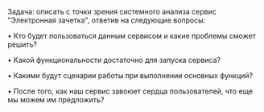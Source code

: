
Задача: описать с точки зрения системного анализа сервис "Электронная зачетка", ответив на следующие вопросы:

• Кто будет пользоваться данным сервисом и какие проблемы сможет
решить?  

• Какой функциональности достаточно для запуска сервиса?  

• Какими будут сценарии работы при выполнении основных функций?  

• После того, как наш сервис завоюет сердца пользователей, что еще мы
можем им предложить?
